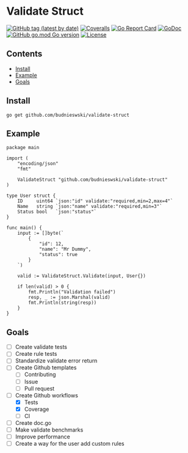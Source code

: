 # Validate Struct
[![GitHub tag (latest by date)](https://img.shields.io/github/v/tag/budnieswski/validate-struct?style=flat-square)](https://github.com/budnieswski/validate-struct/tags)
[![Coveralls](https://img.shields.io/coveralls/github/budnieswski/validate-struct?style=flat-square)](https://coveralls.io/github/budnieswski/validate-struct?branch=main)
[![Go Report Card](https://goreportcard.com/badge/github.com/budnieswski/validate-struct)](https://goreportcard.com/report/github.com/budnieswski/validate-struct)
[![GoDoc](https://godoc.org/github.com/budnieswski/validate-struct?status.svg)](https://pkg.go.dev/github.com/budnieswski/validate-struct)
[![GitHub go.mod Go version](https://img.shields.io/github/go-mod/go-version/budnieswski/validate-struct?style=flat-square)](#)
[![License](https://img.shields.io/dub/l/vibe-d.svg?style=flat-square)](#)




## Contents
- [Install](#install)
- [Example](#example)
- [Goals](#goals)

## Install
```
go get github.com/budnieswski/validate-struct
```

## Example
```golang
package main

import (
	"encoding/json"
	"fmt"

	ValidateStruct "github.com/budnieswski/validate-struct"
)

type User struct {
	ID     uint64 `json:"id" validate:"required,min=2,max=4"`
	Name   string `json:"name" validate:"required,min=3"`
	Status bool   `json:"status"`
}

func main() {
	input := []byte(`
		{
			"id": 12,
			"name": "Mr Dummy",
			"status": true
		}
	`)

	valid := ValidateStruct.Validate(input, User{})

	if len(valid) > 0 {
		fmt.Println("Validation failed")
		resp, _ := json.Marshal(valid)
		fmt.Println(string(resp))
	}
}
```

## Goals
- [ ] Create validate tests
- [ ] Create rule tests
- [ ] Standardize validate error return
- [ ] Create Github templates
	- [ ] Contributing
	- [ ] Issue
	- [ ] Pull request
- [ ] Create Github workflows
	- [X] Tests
	- [X] Coverage
	- [ ] CI
- [ ] Create doc.go
- [ ] Make validate benchmarks
- [ ] Improve performance
- [ ] Create a way for the user add custom rules